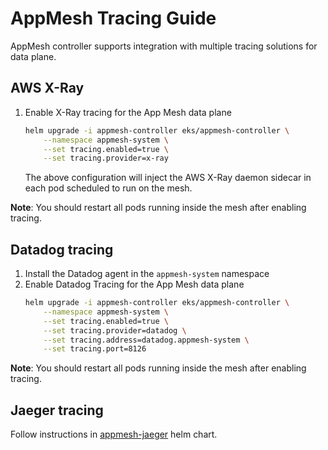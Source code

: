 # AppMesh Tracing Guide
AppMesh controller supports integration with multiple tracing solutions for data plane.

## AWS X-Ray
1. Enable X-Ray tracing for the App Mesh data plane
    ```sh
    helm upgrade -i appmesh-controller eks/appmesh-controller \
        --namespace appmesh-system \
        --set tracing.enabled=true \
        --set tracing.provider=x-ray
    ```
    The above configuration will inject the AWS X-Ray daemon sidecar in each pod scheduled to run on the mesh. 

**Note**: You should restart all pods running inside the mesh after enabling tracing.

## Datadog tracing
1. Install the Datadog agent in the `appmesh-system` namespace
2. Enable Datadog Tracing for the App Mesh data plane
    ```sh
    helm upgrade -i appmesh-controller eks/appmesh-controller \
        --namespace appmesh-system \
        --set tracing.enabled=true \
        --set tracing.provider=datadog \
        --set tracing.address=datadog.appmesh-system \
        --set tracing.port=8126
    ```

**Note**: You should restart all pods running inside the mesh after enabling tracing.

## Jaeger tracing
Follow instructions in [appmesh-jaeger](https://github.com/aws/eks-charts/tree/master/stable/appmesh-jaeger) helm chart.